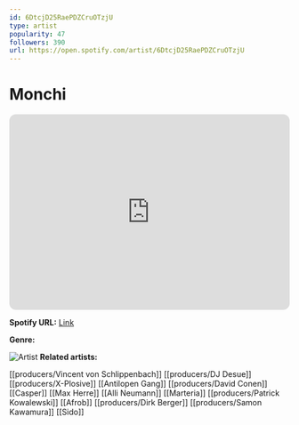 ```yaml
---
id: 6DtcjD25RaePDZCruOTzjU
type: artist
popularity: 47
followers: 390
url: https://open.spotify.com/artist/6DtcjD25RaePDZCruOTzjU
---
```

# Monchi

<iframe style="border-radius:12px" src="https://open.spotify.com/embed/artist/6DtcjD25RaePDZCruOTzjU" width="100%" height="352" frameBorder="0" allowfullscreen="" allow="autoplay; clipboard-write; encrypted-media; fullscreen; picture-in-picture" loading="lazy"></iframe>

**Spotify URL:** [Link](https://open.spotify.com/artist/6DtcjD25RaePDZCruOTzjU)

**Genre:** 

![Artist](https://i.scdn.co/image/ab67616d0000b2738fc9eae16bd909f1bffee6e8)
**Related artists:**

[[producers/Vincent von Schlippenbach]]
[[producers/DJ Desue]]
[[producers/X-Plosive]]
[[Antilopen Gang]]
[[producers/David Conen]]
[[Casper]]
[[Max Herre]]
[[Alli Neumann]]
[[Marteria]]
[[producers/Patrick Kowalewski]]
[[Afrob]]
[[producers/Dirk Berger]]
[[producers/Samon Kawamura]]
[[Sido]]
